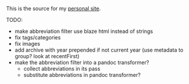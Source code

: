 This is the source for my [personal site](http://blaenkdenum.com).

TODO:

* make abbreviation filter use blaze html instead of strings
* fix tags/categories
* fix images
* add archive with year prepended if not current year (use metadata to group? look at recentFirst)
* make the abbreviation filter into a pandoc transformer?
  * collect abbreviations in its pass
  * substitute abbreviations in pandoc transformer?
